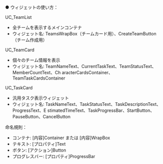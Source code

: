 ● ウィジェットの使い方：

  UC_TeamList
  - 全チームを表示するメインコンテナ
  - ウィジェット名: TeamsWrapBox（チームカード用）、CreateTeamButton（チーム作成用）

  UC_TeamCard
  - 個々のチーム情報を表示
  - ウィジェット名: TeamNameText、CurrentTaskText、TeamStatusText、MemberCountText、Ch
  aracterCardsContainer、TeamTaskCardsContainer

  UC_TaskCard
  - 汎用タスク表示ウィジェット
  - ウィジェット名: TaskNameText、TaskStatusText、TaskDescriptionText、ProgressText、E
  stimatedTimeText、TaskProgressBar、StartButton、PauseButton、CancelButton

  命名規則：
  - コンテナ: [内容]Container または [内容]WrapBox
  - テキスト: [プロパティ]Text
  - ボタン: [アクション]Button
  - プログレスバー: [プロパティ]ProgressBar
